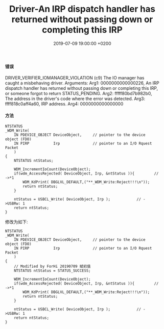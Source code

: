 ﻿---
layout: post
title:  "Driver-An IRP dispatch handler has returned without passing down or completing this IRP"
date:   2019-07-09 19:00:00 +0200
categories: Driver
---
#### 错误
DRIVER_VERIFIER_IOMANAGER_VIOLATION (c9)
The IO manager has caught a misbehaving driver.
Arguments:
Arg1: 0000000000000226, An IRP dispatch handler has returned without passing down or completing this IRP,
	or someone forgot to return STATUS_PENDING.
Arg2: fffff80bd7b982b0, The address in the driver's code where the error was detected.
Arg3: ffff818c0aff4a60, IRP address.
Arg4: 0000000000000000    

#### 方法
```
NTSTATUS
_WDM_Write(
	IN PDEVICE_OBJECT DeviceObject,		// pointer to the device object (FDO)
	IN PIRP           Irp				// pointer to an I/O Rquest Packet
	)
{
	NTSTATUS ntStatus;

	WDM_IncrementIoCount(DeviceObject);
	if(wdm_AccessRejected( DeviceObject, Irp, &ntStatus )){			// ->*1
		WDM_KdPrint( DBGLVL_DEFAULT,("**_WDM_Write:Reject!!!\n"));
		return ntStatus;
	}

	ntStatus = USBCL_Write( DeviceObject, Irp );			// ->USBRw: 1
	return ntStatus;
}

```
修改为如下:     
```
NTSTATUS
_WDM_Write(
	IN PDEVICE_OBJECT DeviceObject,		// pointer to the device object (FDO)
	IN PIRP           Irp				// pointer to an I/O Rquest Packet
	)
{
	// Modified by ForHi 20190709 赋初值
	NTSTATUS ntStatus = STATUS_SUCCESS;

	WDM_IncrementIoCount(DeviceObject);
	if(wdm_AccessRejected( DeviceObject, Irp, &ntStatus )){			// ->*1
		WDM_KdPrint( DBGLVL_DEFAULT,("**_WDM_Write:Reject!!!\n"));
		return ntStatus;
	}

	ntStatus = USBCL_Write( DeviceObject, Irp );			// ->USBRw: 1
	return ntStatus;
}

```
